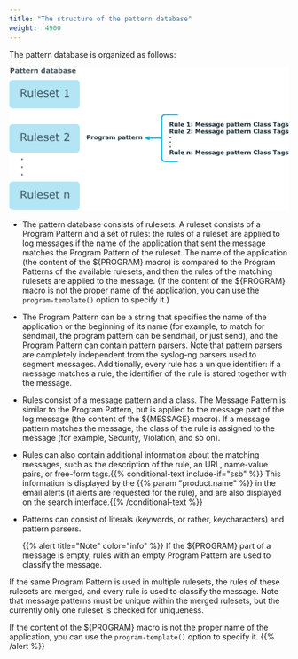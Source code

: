 ```yaml
---
title: "The structure of the pattern database"
weight:  4900
---
```

<!-- DISCLAIMER: This file is based on the syslog-ng Open Source Edition documentation https://github.com/balabit/syslog-ng-ose-guides/commit/2f4a52ee61d1ea9ad27cb4f3168b95408fddfdf2 and is used under the terms of The syslog-ng Open Source Edition Documentation License. The file has been modified by Axoflow. -->

The pattern database is organized as follows:

![](../Images/Figures/fig-patterndb-structure.png)

  - The pattern database consists of rulesets. A ruleset consists of a Program Pattern and a set of rules: the rules of a ruleset are applied to log messages if the name of the application that sent the message matches the Program Pattern of the ruleset. The name of the application (the content of the ${PROGRAM} macro) is compared to the Program Patterns of the available rulesets, and then the rules of the matching rulesets are applied to the message. (If the content of the ${PROGRAM} macro is not the proper name of the application, you can use the `program-template()` option to specify it.)

  - The Program Pattern can be a string that specifies the name of the application or the beginning of its name (for example, to match for sendmail, the program pattern can be sendmail, or just send), and the Program Pattern can contain pattern parsers. Note that pattern parsers are completely independent from the syslog-ng parsers used to segment messages. Additionally, every rule has a unique identifier: if a message matches a rule, the identifier of the rule is stored together with the message.

  - Rules consist of a message pattern and a class. The Message Pattern is similar to the Program Pattern, but is applied to the message part of the log message (the content of the ${MESSAGE} macro). If a message pattern matches the message, the class of the rule is assigned to the message (for example, Security, Violation, and so on).

  - Rules can also contain additional information about the matching messages, such as the description of the rule, an URL, name-value pairs, or free-form tags.{{% conditional-text include-if="ssb" %}} This information is displayed by the {{% param "product.name" %}} in the email alerts (if alerts are requested for the rule), and are also displayed on the search interface.{{% /conditional-text %}}

  - Patterns can consist of literals (keywords, or rather, keycharacters) and pattern parsers.
    
    {{% alert title="Note" color="info" %}}
If the ${PROGRAM} part of a message is empty, rules with an empty Program Pattern are used to classify the message.
    
If the same Program Pattern is used in multiple rulesets, the rules of these rulesets are merged, and every rule is used to classify the message. Note that message patterns must be unique within the merged rulesets, but the currently only one ruleset is checked for uniqueness.
    
If the content of the ${PROGRAM} macro is not the proper name of the application, you can use the `program-template()` option to specify it.
    {{% /alert %}}
